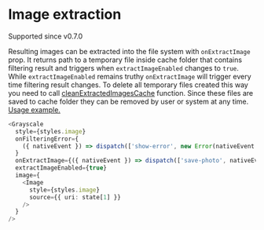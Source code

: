 # Image extraction

Supported since v0.7.0

Resulting images can be extracted into the file system with <code>onExtractImage</code> prop. It returns path to a temporary file inside cache folder that contains filtering result and triggers when
<code>extractImageEnabled</code> changes to <code>true</code>. While <code>extractImageEnabled</code>
remains truthy <code>onExtractImage</code> will trigger every time filtering result changes.
To delete all temporary files created this way you need to call
<a href="functions.md#cleanExtractedImagesCache">cleanExtractedImagesCache</a> function. Since
these files are saved to cache folder they can be removed by user or system at any time. <a href="../examples/ImageExtraction#description">Usage example.</a>

```ts
<Grayscale
  style={styles.image}
  onFilteringError={
    ({ nativeEvent }) => dispatch(['show-error', new Error(nativeEvent.message)])
  }
  onExtractImage={({ nativeEvent }) => dispatch(['save-photo', nativeEvent.uri])}
  extractImageEnabled={true}
  image={
    <Image
      style={styles.image}
      source={{ uri: state[1] }}
    />
  }
/>
```
